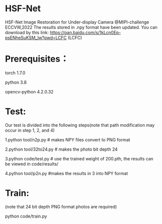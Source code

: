 # HSF-Net
HSF-Net Image Restoration for Under-display Camera @MIPI-challenge ECCVW,2022
The results stored in .npy format have been updated. You can download by this link: https://pan.baidu.com/s/1kLcn0Ep-psENheSuKSM_Iw?pwd=LCFC (LCFC)

# Prerequisites：

torch 1.7.0

python 3.8

opencv-python 4.2.0.32



# Test:

Our test is divided into the following steps(note that path modification may occur in step 1, 2, and 4)

1.python tool/n2p.py # makes NPY files convert to PNG format

2.python tool/32to24.py # makes the photo bit depth 24

3.python code/test.py # use the trained weight of 200.pth, the results can be viewed in code/results/

4.python tool/p2n.py #makes the results in 3 into NPY format


# Train: 

(note that 24 bit depth PNG format photos are required)

python code/train.py
